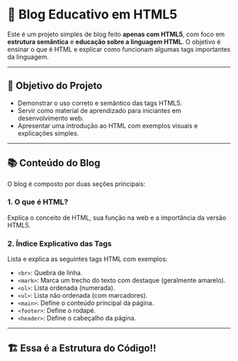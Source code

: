 
# 📰 Blog Educativo em HTML5

Este é um projeto simples de blog feito **apenas com HTML5**, com foco em **estrutura semântica** e **educação sobre a linguagem HTML**. O objetivo é ensinar o que é HTML e explicar como funcionam algumas tags importantes da linguagem.

---

## 📌 Objetivo do Projeto

- Demonstrar o uso correto e semântico das tags HTML5.
- Servir como material de aprendizado para iniciantes em desenvolvimento web.
- Apresentar uma introdução ao HTML com exemplos visuais e explicações simples.

---

## 📚 Conteúdo do Blog

O blog é composto por duas seções principais:

### 1. O que é HTML?
Explica o conceito de HTML, sua função na web e a importância da versão HTML5.

### 2. Índice Explicativo das Tags

Lista e explica as seguintes tags HTML com exemplos:

- `<br>`: Quebra de linha.
- `<mark>`: Marca um trecho do texto com destaque (geralmente amarelo).
- `<ol>`: Lista ordenada (numerada).
- `<ul>`: Lista não ordenada (com marcadores).
- `<main>`: Define o conteúdo principal da página.
- `<footer>`: Define o rodapé.
- `<header>`: Define o cabeçalho da página.

---

## 🏗️ Essa é a Estrutura do Código!!


